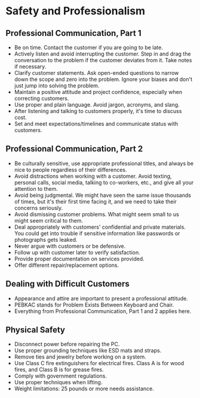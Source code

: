 # Safety and Professionalism

## Professional Communication, Part 1
- Be on time. Contact the customer if you are going to be late.
- Actively listen and avoid interrupting the customer. Step in and drag the conversation to the problem if the customer deviates from it. Take notes if necessary.
- Clarify customer statements. Ask open-ended questions to narrow down the scope and zero into the problem. Ignore your biases and don't just jump into solving the problem.
- Maintain a positive attitude and project confidence, especially when correcting customers.
- Use proper and plain language. Avoid jargon, acronyms, and slang.
- After listening and talking to customers properly, it's time to discuss cost.
- Set and meet expectations/timelines and communicate status with customers.

## Professional Communication, Part 2
- Be culturally sensitive, use appropriate professional titles, and always be nice to people regardless of their differences.
- Avoid distractions when working with a customer. Avoid texting, personal calls, social media, talking to co-workers, etc., and give all your attention to them.
- Avoid being judgmental. We might have seen the same issue thousands of times, but it's their first time facing it, and we need to take their concerns seriously.
- Avoid dismissing customer problems. What might seem small to us might seem critical to them.
- Deal appropriately with customers' confidential and private materials. You could get into trouble if sensitive information like passwords or photographs gets leaked.
- Never argue with customers or be defensive.
- Follow up with customer later to verify satisfaction.
- Provide proper documentation on services provided.
- Offer different repair/replacement options.

## Dealing with Difficult Customers
- Appearance and attire are important to present a professional attitude.
- PEBKAC stands for Problem Exists Between Keyboard and Chair.
- Everything from Professional Communication, Part 1 and 2 applies here.

## Physical Safety
- Disconnect power before repairing the PC.
- Use proper grounding techniques like ESD mats and straps.
- Remove ties and jewelry before working on a system.
- Use Class C fire extinguishers for electrical fires. Class A is for wood fires, and Class B is for grease fires.
- Comply with government regulations.
- Use proper techniques when lifting.
- Weight limitations: 25 pounds or more needs assistance.